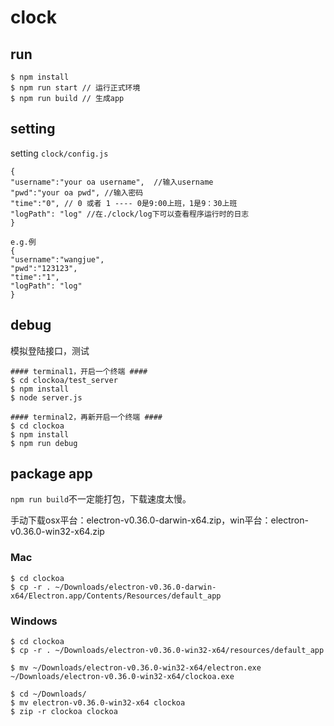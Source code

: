 # clock

## run

```
$ npm install
$ npm run start // 运行正式环境
$ npm run build // 生成app
```

## setting

setting `clock/config.js`

    {
    "username":"your oa username",  //输入username
    "pwd":"your oa pwd", //输入密码
    "time":"0", // 0 或者 1 ---- 0是9:00上班，1是9：30上班
    "logPath": "log" //在./clock/log下可以查看程序运行时的日志
    }

    e.g.例
    {
    "username":"wangjue",
    "pwd":"123123",
    "time":"1",
    "logPath": "log"  
    }

## debug
模拟登陆接口，测试
```
#### terminal1，开启一个终端 ####
$ cd clockoa/test_server
$ npm install
$ node server.js

#### terminal2，再新开启一个终端 ####
$ cd clockoa
$ npm install
$ npm run debug
```

## package app
`npm run build`不一定能打包，下载速度太慢。

手动下载osx平台：electron-v0.36.0-darwin-x64.zip，win平台：electron-v0.36.0-win32-x64.zip

### Mac
```
$ cd clockoa
$ cp -r . ~/Downloads/electron-v0.36.0-darwin-x64/Electron.app/Contents/Resources/default_app
```

### Windows
```
$ cd clockoa
$ cp -r . ~/Downloads/electron-v0.36.0-win32-x64/resources/default_app

$ mv ~/Downloads/electron-v0.36.0-win32-x64/electron.exe ~/Downloads/electron-v0.36.0-win32-x64/clockoa.exe

$ cd ~/Downloads/
$ mv electron-v0.36.0-win32-x64 clockoa
$ zip -r clockoa clockoa
```
